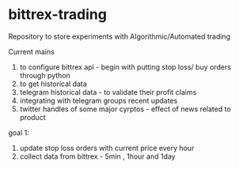 # bittrex-trading

Repository to store experiments with Algorithmic/Automated trading

Current mains 

1. to configure bittrex api - begin with putting stop loss/ buy orders through python 
2. to get historical data
3. telegram historical data - to validate their profit claims
4. integrating with telegram groups recent updates
5. twitter handles of some major cyrptos - effect of news related to product 


goal 1:
1. update stop loss orders with current price every hour
2. collect data from bittrex - 5min , 1hour and 1day
